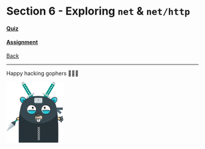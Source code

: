 # Section 6 - Exploring `net` & `net/http`

#### [Quiz](https://github.com/steevehook/udemy-go101/blob/master/section_6-exploring-net-http/quiz)
#### [Assignment](https://github.com/steevehook/udemy-go101/blob/master/section_6-exploring-net-http/assignment)

[Back](https://github.com/steevehook/udemy-go101)

---

Happy hacking gophers 🚀🚀🚀

<img src="https://github.com/steevehook/udemy-go101/raw/master/udemy-go101.svg?sanitize=true" width="150px"/>
